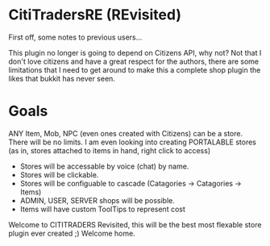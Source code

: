 CitiTradersRE (REvisited)
=========================

First off, some notes to previous users...

This plugin no longer is going to depend on Citizens API, why not? Not that I don't love citizens and have a great
respect for the authors, there are some limitations that I need to get around to make this a complete shop plugin
the likes that bukkit has never seen.

Goals
=====
ANY Item, Mob, NPC (even ones created with Citizens) can be a store. There will be no limits.
I am even looking into creating PORTALABLE stores (as in, stores attached to items in hand, right click to access)

* Stores will be accessable by voice (chat) by name.
* Stores will be clickable.
* Stores will be configuable to cascade (Catagories -> Catagories -> Items)
* ADMIN, USER, SERVER shops will be possible.
* Items will have custom ToolTips to represent cost

Welcome to CITITRADERS Revisited, this will be the best most flexable store plugin ever created ;) Welcome home.

